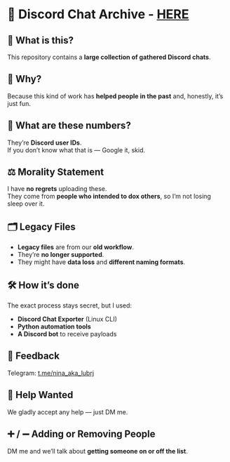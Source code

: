 # 💾 Discord Chat Archive - [HERE](https://lubrj.github.io/expose/)

## 📌 What is this?  
This repository contains a **large collection of gathered Discord chats**.

## 🎯 Why?  
Because this kind of work has **helped people in the past** and, honestly, it’s just fun.

## 🔢 What are these numbers?  
They’re **Discord user IDs**.  
If you don’t know what that is — Google it, skid.

## ⚖️ Morality Statement  
I have **no regrets** uploading these.  
They come from **people who intended to dox others**, so I’m not losing sleep over it.

## 🗂 Legacy Files  
- **Legacy files** are from our **old workflow**.  
- They’re **no longer supported**.  
- They might have **data loss** and **different naming formats**.

## 🛠 How it’s done  
The exact process stays secret, but I used:  
- **Discord Chat Exporter** (Linux CLI)  
- **Python automation tools**  
- **A Discord bot** to receive payloads

## 💬 Feedback  
Telegram: [t.me/nina_aka_lubrj](https://t.me/nina_aka_lubrj)

## 🤝 Help Wanted  
We gladly accept any help — just DM me.

## ➕ / ➖ Adding or Removing People  
DM me and we’ll talk about **getting someone on or off the list**.
